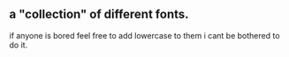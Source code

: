 ## a "collection" of different fonts. 
if anyone is bored feel free to add lowercase to them i cant be bothered to do it.